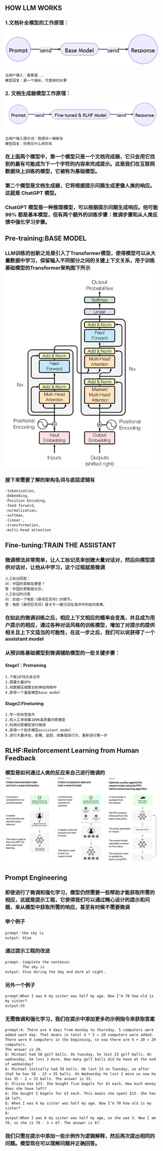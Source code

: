 ## HOW LLM WORKS
### 1.文档补全模型的工作原理：![img_1.png](img/img_1.png)
    当用户输入：香蕉是...
    模型回复：是一个细长，可食用的水果
### 2. 文档生成器模型工作原理：![img_2.png](img/img_2.png)
    当用户输入提示词：我想买一辆新车
    模型回复：你想买什么样的车

### 在上面两个模型中，第一个模型只是一个文档完成器，它只会用它找到的最有可能成为下一个字符的内容来完成提示。这是我们在互联网数据块上训练的模型，它被称为基础模型。
### 第二个模型是文档生成器，它将根据提示问题生成更像人类的响应。这就是 ChatGPT 模型。
### ChatGPT 模型是一种推理模型，可以根据提示问题生成响应。他可能 99% 都是基本模型，但有两个额外的训练步骤：微调步骤和从人类反馈中强化学习步骤。

## Pre-training:BASE MODEL
### LLM训练的创新之处是引入了Transformer模型，使得模型可以从大量数据中学习，保留输入不同部分之间的关键上下文关系，用于训练基础模型的Transformer架构图下所示![img_3.png](img/img_3.png)
### 接下来需要了解的架构名词与底层逻辑有
    -tokenization,
    -Embedding,
    -Position Encoding,
    -feed-forward,
    -normalization,
    -softmax,
    -linear ,
    -transformation,
    -multi-head attention
## Fine-tuning:TRAIN THE ASSISTANT
### 微调想法非常简单，让人工标记员来创建大量对话对，然后向模型提供对话对，让他从中学习，这个过程就是微调
    人工标记回答：
    问：中国的首都在哪里？
    答：中国的首都是北京。
    人工标记的问答
    问：总结一下电影《泰坦尼克号》的情节。
    答：电影《泰坦尼克号》是关于一艘沉没在海洋中的船的故事。
### 在如此的微调训练之后，相应上下文相应的概率会变高，并且成为用户提示的相应，通过各种对话风格的训练模型，增加了对提示的提供相关且上下文适当的可能性，在这一步之后，我们可以说获得了一个assistant model
### 从预训练基础模型到微调辅助模型的一些关键步骤：
#### Stage1：Pretraining
    1.下载10TB文本文件
    2.需要大量GPU
    3.将数据压缩整合到神经网络中
    4.获得一个基座模型base model
#### Stage2:Finetuning
    1.写一些标签指令
    2.找人工来收集100K高质量问答模型
    3.利用问答模型进行微调
    4.获得一个助手模型assistant model
    5.进行大量评估，部署，监控，收集错误行为，重新进行第一步
## RLHF:Reinforcement Learning from Human Feedback
### 模型是如何通过人类的反应来自己进行微调的![img_4.png](img/img_4.png)
## Prompt Engineering
### 即使进行了微调和强化学习，模型仍然需要一些帮助才能获取所需的相应，这就是提示工程，它使得我们可以通过精心设计的提示和问题，来从模型中获取所需的响应，甚至有时候不需要微调
### 举个例子
    prompt：the sky is
    output: blue
### 通过提示工程的改进
    prompt: Complete the sentence:
            The sky is
    output: blue during the day and dark at night.
### 另外一个例子
    prompt:When I was 6 my sister was half my age. Now I’m 70 how old is my sister?
    output:35
### 无需微调和强化学习，我们在提示中添加更多的示例指令来获取答案
    prompt:A: There are 4 days from monday to thursday. 5 computers were added each day. That means in total 4 * 5 = 20 computers were added. There were 9 computers in the beginning, so now there are 9 + 20 = 29 computers.
    The answer is 29.
    Q: Michael had 58 golf balls. On tuesday, he lost 23 golf balls. On wednesday, he lost 2 more. How many golf balls did he have at the end of wednesday?
    A: Michael initially had 58 balls. He lost 23 on Tuesday, so after that he has 58 - 23 = 35 balls. On Wednesday he lost 2 more so now he has 35 - 2 = 33 balls. The answer is 33.
    Q: Olivia has $23. She bought five bagels for $3 each. How much money does she have left?
    A: She bought 5 bagels for $3 each. This means she spent $15. She has $8 left.
    Q: When I was 6 my sister was half my age. Now I’m 70 how old is my sister?
    A:
    output:When I was 6 my sister was half my age, so she was 3. Now I am 70, so she is 70 - 3 = 67. The answer is 67.
### 我们只需在提示中添加一些示例作为逻辑解释，然后再次提出相同的问题。模型现在可以理解问题并正确回答。